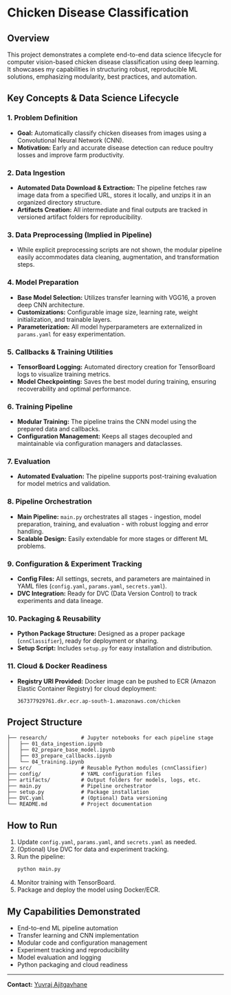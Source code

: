 # Chicken Disease Classification

## Overview

This project demonstrates a complete end-to-end data science lifecycle for computer vision-based chicken disease classification using deep learning. It showcases my capabilities in structuring robust, reproducible ML solutions, emphasizing modularity, best practices, and automation.

## Key Concepts & Data Science Lifecycle

### 1. Problem Definition

- **Goal:** Automatically classify chicken diseases from images using a Convolutional Neural Network (CNN).
- **Motivation:** Early and accurate disease detection can reduce poultry losses and improve farm productivity.

### 2. Data Ingestion

- **Automated Data Download & Extraction:** The pipeline fetches raw image data from a specified URL, stores it locally, and unzips it in an organized directory structure.
- **Artifacts Creation:** All intermediate and final outputs are tracked in versioned artifact folders for reproducibility.

### 3. Data Preprocessing (Implied in Pipeline)

- While explicit preprocessing scripts are not shown, the modular pipeline easily accommodates data cleaning, augmentation, and transformation steps.

### 4. Model Preparation

- **Base Model Selection:** Utilizes transfer learning with VGG16, a proven deep CNN architecture.
- **Customizations:** Configurable image size, learning rate, weight initialization, and trainable layers.
- **Parameterization:** All model hyperparameters are externalized in `params.yaml` for easy experimentation.

### 5. Callbacks & Training Utilities

- **TensorBoard Logging:** Automated directory creation for TensorBoard logs to visualize training metrics.
- **Model Checkpointing:** Saves the best model during training, ensuring recoverability and optimal performance.

### 6. Training Pipeline

- **Modular Training:** The pipeline trains the CNN model using the prepared data and callbacks.
- **Configuration Management:** Keeps all stages decoupled and maintainable via configuration managers and dataclasses.

### 7. Evaluation

- **Automated Evaluation:** The pipeline supports post-training evaluation for model metrics and validation.

### 8. Pipeline Orchestration

- **Main Pipeline:** `main.py` orchestrates all stages - ingestion, model preparation, training, and evaluation - with robust logging and error handling.
- **Scalable Design:** Easily extendable for more stages or different ML problems.

### 9. Configuration & Experiment Tracking

- **Config Files:** All settings, secrets, and parameters are maintained in YAML files (`config.yaml`, `params.yaml`, `secrets.yaml`).
- **DVC Integration:** Ready for DVC (Data Version Control) to track experiments and data lineage.

### 10. Packaging & Reusability

- **Python Package Structure:** Designed as a proper package (`cnnClassifier`), ready for deployment or sharing.
- **Setup Script:** Includes `setup.py` for easy installation and distribution.

### 11. Cloud & Docker Readiness

- **Registry URI Provided:** Docker image can be pushed to ECR (Amazon Elastic Container Registry) for cloud deployment:
  ```
  367377929761.dkr.ecr.ap-south-1.amazonaws.com/chicken
  ```

## Project Structure

```
├── research/           # Jupyter notebooks for each pipeline stage
│   ├── 01_data_ingestion.ipynb
│   ├── 02_prepare_base_model.ipynb
│   ├── 03_prepare_callbacks.ipynb
│   └── 04_training.ipynb
├── src/                # Reusable Python modules (cnnClassifier)
├── config/             # YAML configuration files
├── artifacts/          # Output folders for models, logs, etc.
├── main.py             # Pipeline orchestrator
├── setup.py            # Package installation
├── DVC.yaml            # (Optional) Data versioning
└── README.md           # Project documentation
```

## How to Run

1. Update `config.yaml`, `params.yaml`, and `secrets.yaml` as needed.
2. (Optional) Use DVC for data and experiment tracking.
3. Run the pipeline:
    ```bash
    python main.py
    ```
4. Monitor training with TensorBoard.
5. Package and deploy the model using Docker/ECR.

## My Capabilities Demonstrated

- End-to-end ML pipeline automation
- Transfer learning and CNN implementation
- Modular code and configuration management
- Experiment tracking and reproducibility
- Model evaluation and logging
- Python packaging and cloud readiness

---

**Contact:** [Yuvraj Ajitgavhane](mailto:yuvrajajitgavhane@gmail.com)